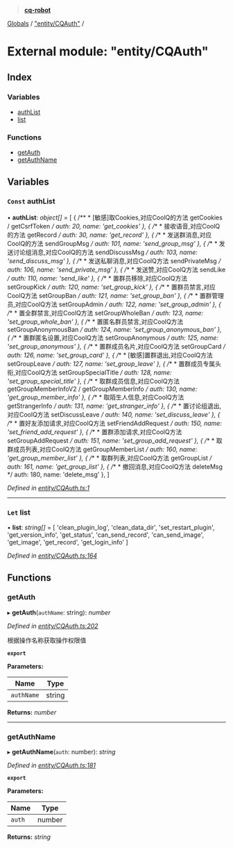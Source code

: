 > **[cq-robot](../README.md)**

[Globals](../globals.md) / ["entity/CQAuth"](_entity_cqauth_.md) /

# External module: "entity/CQAuth"

## Index

### Variables

* [authList](_entity_cqauth_.md#const-authlist)
* [list](_entity_cqauth_.md#let-list)

### Functions

* [getAuth](_entity_cqauth_.md#getauth)
* [getAuthName](_entity_cqauth_.md#getauthname)

## Variables

### `Const` authList

• **authList**: *object[]* =  [
    {
        /**
         * [敏感]取Cookies,对应CoolQ的方法 getCookies / getCsrfToken
         */
        auth: 20,
        name: 'get_cookies'
    },
    {
        /**
         * 接收语音,对应CoolQ的方法 getRecord
         */
        auth: 30,
        name: 'get_record'
    },
    {
        /**
         * 发送群消息,对应CoolQ的方法 sendGroupMsg
         */
        auth: 101,
        name: 'send_group_msg'
    },
    {
        /**
      * 发送讨论组消息,对应CoolQ的方法 sendDiscussMsg
      */
        auth: 103,
        name: 'send_discuss_msg'
    },
    {
        /**
         * 发送私聊消息,对应CoolQ方法 sendPrivateMsg
         */
        auth: 106,
        name: 'send_private_msg'
    },
    {
        /**
        * 发送赞,对应CoolQ方法 sendLike
        */
        auth: 110,
        name: 'send_like'
    },
    {
        /**
        * 置群员移除,对应CoolQ方法 setGroupKick
        */
        auth: 120,
        name: 'set_group_kick'
    },
    {
        /**
        * 置群员禁言,对应CoolQ方法 setGroupBan
        */
        auth: 121,
        name: 'set_group_ban'
    },
    {
        /**
         * 置群管理员,对应CoolQ方法 setGroupAdmin
         */
        auth: 122,
        name: 'set_group_admin'
    },
    {
        /**
         * 置全群禁言,对应CoolQ方法 setGroupWholeBan
         */
        auth: 123,
        name: 'set_group_whole_ban'
    },
    {
        /**
        * 置匿名群员禁言,对应CoolQ方法 setGroupAnonymousBan
        */
        auth: 124,
        name: 'set_group_anonymous_ban'
    },
    {
        /**
         * 置群匿名设置,对应CoolQ方法 setGroupAnonymous
         */
        auth: 125,
        name: 'set_group_anonymous'
    },
    {
        /**
         * 置群成员名片,对应CoolQ方法 setGroupCard
         */
        auth: 126,
        name: 'set_group_card'
    },
    {
        /**
        * [敏感]置群退出,对应CoolQ方法 setGroupLeave
        */
        auth: 127,
        name: 'set_group_leave'
    },
    {
        /**
        * 置群成员专属头衔,对应CoolQ方法 setGroupSpecialTitle
        */
        auth: 128,
        name: 'set_group_special_title'
    },
    {
        /**
          * 取群成员信息,对应CoolQ方法 getGroupMemberInfoV2 / getGroupMemberInfo
          */
        auth: 130,
        name: 'get_group_member_info'
    },
    {
        /**
       * 取陌生人信息,对应CoolQ方法 getStrangerInfo
       */
        auth: 131,
        name: 'get_stranger_info'
    },
    {
        /**
        * 置讨论组退出,对应CoolQ方法 setDiscussLeave
        */
        auth: 140,
        name: 'set_discuss_leave'
    },
    {
        /**
       * 置好友添加请求,对应CoolQ方法 setFriendAddRequest
       */
        auth: 150,
        name: 'set_friend_add_request'
    },
    {
        /**
       * 置群添加请求,对应CoolQ方法 setGroupAddRequest
       */
        auth: 151,
        name: 'set_group_add_request'
    },
    {
        /**
         * 取群成员列表,对应CoolQ方法 getGroupMemberList
         */
        auth: 160,
        name: 'get_group_member_list'
    },
    {
        /**
         * 取群列表,对应CoolQ方法 getGroupList
         */
        auth: 161,
        name: 'get_group_list'
    },
    {
        /**
       * 撤回消息,对应CoolQ方法 deleteMsg
       */
        auth: 180,
        name: 'delete_msg'
    },
]

*Defined in [entity/CQAuth.ts:1](https://github.com/CaoMeiYouRen/node-cq-robot/blob/951adbf/src/entity/CQAuth.ts#L1)*

___

### `Let` list

• **list**: *string[]* =  [
    'clean_plugin_log',
    'clean_data_dir',
    'set_restart_plugin',
    'get_version_info',
    'get_status',
    'can_send_record',
    'can_send_image',
    'get_image',
    'get_record',
    'get_login_info'
]

*Defined in [entity/CQAuth.ts:164](https://github.com/CaoMeiYouRen/node-cq-robot/blob/951adbf/src/entity/CQAuth.ts#L164)*

## Functions

###  getAuth

▸ **getAuth**(`authName`: string): *number*

*Defined in [entity/CQAuth.ts:202](https://github.com/CaoMeiYouRen/node-cq-robot/blob/951adbf/src/entity/CQAuth.ts#L202)*

根据操作名称获取操作权限值

**`export`** 

**Parameters:**

Name | Type |
------ | ------ |
`authName` | string |

**Returns:** *number*

___

###  getAuthName

▸ **getAuthName**(`auth`: number): *string*

*Defined in [entity/CQAuth.ts:181](https://github.com/CaoMeiYouRen/node-cq-robot/blob/951adbf/src/entity/CQAuth.ts#L181)*

**`export`** 

**Parameters:**

Name | Type |
------ | ------ |
`auth` | number |

**Returns:** *string*